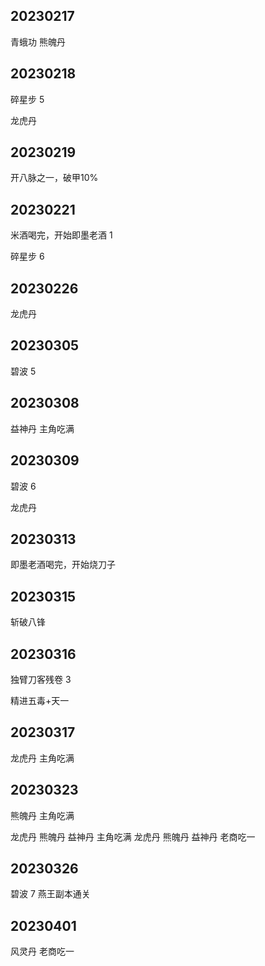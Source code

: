 ## 20230217
青蛾功
熊魄丹

## 20230218
碎星步 5

龙虎丹

## 20230219
开八脉之一，破甲10%

## 20230221
米酒喝完，开始即墨老酒 1

碎星步 6

## 20230226
龙虎丹

## 20230305
碧波 5

## 20230308
益神丹 主角吃满

## 20230309
碧波 6

龙虎丹

## 20230313
即墨老酒喝完，开始烧刀子

## 20230315
斩破八锋

## 20230316
独臂刀客残卷 3

精进五毒+天一

## 20230317
龙虎丹 主角吃满

## 20230323
熊魄丹 主角吃满

龙虎丹 熊魄丹 益神丹 主角吃满
龙虎丹 熊魄丹 益神丹 老商吃一

## 20230326
碧波 7
燕王副本通关

## 20230401

风灵丹 老商吃一

